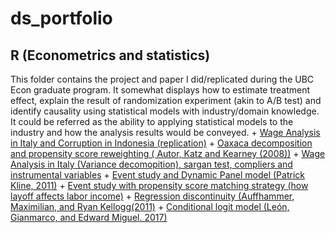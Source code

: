 # ds_portfolio
## R (Econometrics and statistics) 
 This folder contains the project and paper I did/replicated during the UBC Econ graduate program. It somewhat displays how to estimate treatment effect, explain the result of randomization experiment (akin to  A/B test) and identify causality using statistical models with industry/domain knowledge. It could be referred as the ability to applying statistical models to the industry and how the analysis results would be conveyed.
    + [Wage Analysis in Italy and Corruption in Indonesia (replication)](https://github.com/neofreex01/ds_portfolio/blob/main/R(2019-2020)/Econmetrics%20problem%20sets/Wage-analysis-and-labor-economics.md)
    + [Oaxaca decomposition and propensity score reweighting ( Autor, Katz and Kearney (2008))](https://github.com/neofreex01/ds_portfolio/blob/main/R(2019-2020)/Econmetrics%20problem%20sets/Oaxaca-decompostition.md)
    + [Wage Analysis in Italy (Variance decomopition), sargan test, compliers and instrumental variables](https://github.com/neofreex01/ds_portfolio/blob/main/R(2019-2020)/Econmetrics%20problem%20sets/Econ-ps2.md)
    + [Event study and Dynamic Panel model (Patrick Kline, 2011)](https://github.com/neofreex01/ds_portfolio/blob/main/R(2019-2020)/Econmetrics%20problem%20sets/event-study-and-dynamic-panel.md)
    + [Event study with propensity score matching strategy (how layoff affects labor income)](https://github.com/neofreex01/ds_portfolio/blob/main/R(2019-2020)/Econmetrics%20problem%20sets/Event-study-with-matching.md)
    + [Regression discontinuity (Auffhammer, Maximilian, and Ryan Kellogg(2011)](https://github.com/neofreex01/ds_portfolio/blob/main/R(2019-2020)/Econmetrics%20problem%20sets/Replication1-finalVer..pdf)
    + [Conditional logit model (León, Gianmarco, and Edward Miguel. 2017)](https://github.com/neofreex01/ds_portfolio/blob/main/R(2019-2020)/Econmetrics%20problem%20sets/Replication2-HungHsiangChien.pdf)
